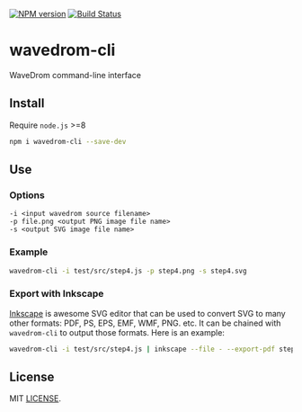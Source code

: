 [![NPM version](https://img.shields.io/npm/v/wavedrom-cli.svg)](https://www.npmjs.org/package/wavedrom-cli)
[![Build Status](https://travis-ci.org/wavedrom/cli.svg?branch=master)](https://travis-ci.org/wavedrom/cli)

# wavedrom-cli

WaveDrom command-line interface

## Install

Require `node.js` >=8

```sh
npm i wavedrom-cli --save-dev
```

## Use

### Options

```
-i <input wavedrom source filename>
-p file.png <output PNG image file name>
-s <output SVG image file name>
```

### Example

```sh
wavedrom-cli -i test/src/step4.js -p step4.png -s step4.svg
```
### Export with Inkscape

[Inkscape](https://inkscape.org) is awesome SVG editor that can be used to convert SVG to many other formats: PDF, PS, EPS, EMF, WMF, PNG. etc. It can be chained with `wavedrom-cli` to output those formats. Here is an example:

```sh
wavedrom-cli -i test/src/step4.js | inkscape --file - --export-pdf step4.pdf
```

## License

MIT [LICENSE](./LICENSE).
